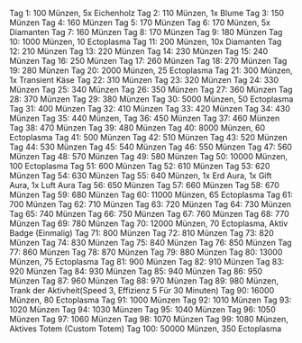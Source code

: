 Tag 1: 100 Münzen, 5x Eichenholz
Tag 2: 110 Münzen, 1x Blume
Tag 3: 150 Münzen
Tag 4: 160 Münzen
Tag 5: 170 Münzen
Tag 6: 170 Münzen, 5x Diamanten
Tag 7: 160 Münzen
Tag 8: 170 Münzen
Tag 9: 180 Münzen
Tag 10: 1000 Münzen, 10 Ectoplasma
Tag 11: 200 Münzen, 10x Diamanten
Tag 12: 210 Münzen
Tag 13: 220 Münzen
Tag 14: 230 Münzen
Tag 15: 240 Münzen
Tag 16: 250 Münzen
Tag 17: 260 Münzen
Tag 18: 270 Münzen
Tag 19: 280 Münzen
Tag 20: 2000 Münzen, 25 Ectoplasma
Tag 21: 300 Münzen, 1x Transient Käse
Tag 22: 310 Münzen
Tag 23: 320 Münzen
Tag 24: 330 Münzen
Tag 25: 340 Münzen
Tag 26: 350 Münzen
Tag 27: 360 Münzen
Tag 28: 370 Münzen
Tag 29: 380 Münzen
Tag 30: 5000 Münzen, 50 Ectoplasma
Tag 31: 400 Münzen
Tag 32: 410 Münzen
Tag 33: 420 Münzen
Tag 34: 430 Münzen
Tag 35: 440 Münzen,
Tag 36: 450 Münzen
Tag 37: 460 Münzen
Tag 38: 470 Münzen
Tag 39: 480 Münzen
Tag 40: 8000 Münzen, 60 Ectoplasma
Tag 41: 500 Münzen
Tag 42: 510 Münzen
Tag 43: 520 Münzen
Tag 44: 530 Münzen
Tag 45: 540 Münzen
Tag 46: 550 Münzen
Tag 47: 560 Münzen
Tag 48: 570 Münzen
Tag 49: 580 Münzen
Tag 50: 10000 Münzen, 100 Ectoplasma
Tag 51: 600 Münzen
Tag 52: 610 Münzen
Tag 53: 620 Münzen
Tag 54: 630 Münzen
Tag 55: 640 Münzen, 1x Erd Aura, 1x Gift Aura, 1x Luft Aura
Tag 56: 650 Münzen
Tag 57: 660 Münzen
Tag 58: 670 Münzen
Tag 59: 680 Münzen
Tag 60: 11000 Münzen, 65 Ectoplasma
Tag 61: 700 Münzen
Tag 62: 710 Münzen
Tag 63: 720 Münzen
Tag 64: 730 Münzen
Tag 65: 740 Münzen
Tag 66: 750 Münzen
Tag 67: 760 Münzen
Tag 68: 770 Münzen
Tag 69: 780 Münzen
Tag 70: 12000 Münzen, 70 Ectoplasma, Aktiv Badge (Einmalig)
Tag 71: 800 Münzen
Tag 72: 810 Münzen
Tag 73: 820 Münzen
Tag 74: 830 Münzen
Tag 75: 840 Münzen
Tag 76: 850 Münzen
Tag 77: 860 Münzen
Tag 78: 870 Münzen
Tag 79: 880 Münzen
Tag 80: 13000 Münzen, 75 Ectoplasma
Tag 81: 900 Münzen
Tag 82: 910 Münzen
Tag 83: 920 Münzen
Tag 84: 930 Münzen
Tag 85: 940 Münzen
Tag 86: 950 Münzen
Tag 87: 960 Münzen
Tag 88: 970 Münzen
Tag 89: 980 Münzen, Trank der Aktivheit(Speed 3, Effizienz 5 Für 30 Minuten)
Tag 90: 16000 Münzen, 80 Ectoplasma
Tag 91: 1000 Münzen
Tag 92: 1010 Münzen
Tag 93: 1020 Münzen
Tag 94: 1030 Münzen
Tag 95: 1040 Münzen
Tag 96: 1050 Münzen
Tag 97: 1060 Münzen
Tag 98: 1070 Münzen
Tag 99: 1080 Münzen, Aktives Totem (Custom Totem)
Tag 100: 50000 Münzen, 350 Ectoplasma
